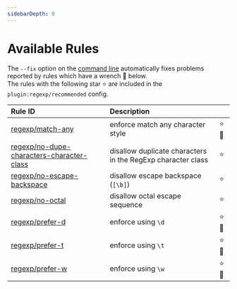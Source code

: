 ```yaml
---
sidebarDepth: 0
---
```


# Available Rules

The `--fix` option on the [command line](https://eslint.org/docs/user-guide/command-line-interface#fixing-problems) automatically fixes problems reported by rules which have a wrench :wrench: below.  
The rules with the following star :star: are included in the `plugin:regexp/recommended` config.

<!-- This file is automatically generated in tools/update-docs-rules-index.js, do not change! -->

| Rule ID | Description |    |
|:--------|:------------|:---|
| [regexp/match-any](./match-any.md) | enforce match any character style | :star::wrench: |
| [regexp/no-dupe-characters-character-class](./no-dupe-characters-character-class.md) | disallow duplicate characters in the RegExp character class | :star: |
| [regexp/no-escape-backspace](./no-escape-backspace.md) | disallow escape backspace (`[\b]`) | :star: |
| [regexp/no-octal](./no-octal.md) | disallow octal escape sequence | :star: |
| [regexp/prefer-d](./prefer-d.md) | enforce using `\d` | :star::wrench: |
| [regexp/prefer-t](./prefer-t.md) | enforce using `\t` | :star::wrench: |
| [regexp/prefer-w](./prefer-w.md) | enforce using `\w` | :star::wrench: |
